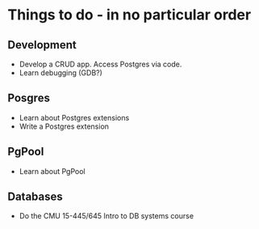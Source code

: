 # Things to do - in no particular order

## Development
- Develop a CRUD app. Access Postgres via code.
- Learn debugging (GDB?)

## Posgres
- Learn about Postgres extensions
- Write a Postgres extension

## PgPool
- Learn about PgPool

## Databases
- Do the CMU 15-445/645 Intro to DB systems course
